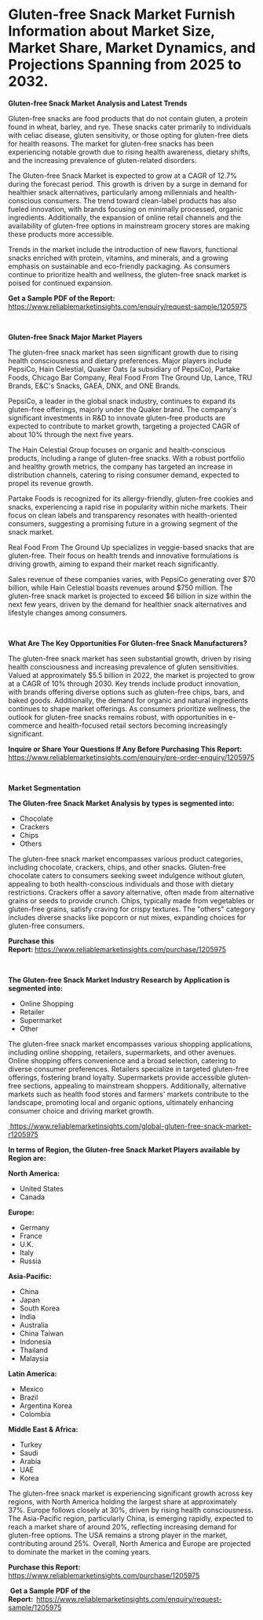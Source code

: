 <p><h1>Gluten-free Snack Market Furnish Information about Market Size, Market Share, Market Dynamics, and Projections Spanning from 2025 to 2032.</h1></p><p><strong>Gluten-free Snack Market Analysis and Latest Trends</strong></p>
<p><p>Gluten-free snacks are food products that do not contain gluten, a protein found in wheat, barley, and rye. These snacks cater primarily to individuals with celiac disease, gluten sensitivity, or those opting for gluten-free diets for health reasons. The market for gluten-free snacks has been experiencing notable growth due to rising health awareness, dietary shifts, and the increasing prevalence of gluten-related disorders.</p><p>The Gluten-free Snack Market is expected to grow at a CAGR of 12.7% during the forecast period. This growth is driven by a surge in demand for healthier snack alternatives, particularly among millennials and health-conscious consumers. The trend toward clean-label products has also fueled innovation, with brands focusing on minimally processed, organic ingredients. Additionally, the expansion of online retail channels and the availability of gluten-free options in mainstream grocery stores are making these products more accessible.</p><p>Trends in the market include the introduction of new flavors, functional snacks enriched with protein, vitamins, and minerals, and a growing emphasis on sustainable and eco-friendly packaging. As consumers continue to prioritize health and wellness, the gluten-free snack market is poised for continued expansion.</p></p>
<p><strong>Get a Sample PDF of the Report:&nbsp;</strong> <a href="https://www.reliablemarketinsights.com/enquiry/request-sample/1205975?utm_campaign=3356&utm_medium=2&utm_source=Github&utm_content=ia&utm_term=15042025&utm_id=gluten-free-snack">https://www.reliablemarketinsights.com/enquiry/request-sample/1205975</a></p>
<p>&nbsp;</p>
<p><strong>Gluten-free Snack Major Market Players</strong></p>
<p><p>The gluten-free snack market has seen significant growth due to rising health consciousness and dietary preferences. Major players include PepsiCo, Hain Celestial, Quaker Oats (a subsidiary of PepsiCo), Partake Foods, Chicago Bar Company, Real Food From The Ground Up, Lance, TRU Brands, E&C's Snacks, GAEA, DNX, and ONE Brands.</p><p>PepsiCo, a leader in the global snack industry, continues to expand its gluten-free offerings, majorly under the Quaker brand. The company's significant investments in R&D to innovate gluten-free products are expected to contribute to market growth, targeting a projected CAGR of about 10% through the next five years.</p><p>The Hain Celestial Group focuses on organic and health-conscious products, including a range of gluten-free snacks. With a robust portfolio and healthy growth metrics, the company has targeted an increase in distribution channels, catering to rising consumer demand, expected to propel its revenue growth.</p><p>Partake Foods is recognized for its allergy-friendly, gluten-free cookies and snacks, experiencing a rapid rise in popularity within niche markets. Their focus on clean labels and transparency resonates with health-oriented consumers, suggesting a promising future in a growing segment of the snack market.</p><p>Real Food From The Ground Up specializes in veggie-based snacks that are gluten-free. Their focus on health trends and innovative formulations is driving growth, aiming to expand their market reach significantly.</p><p>Sales revenue of these companies varies, with PepsiCo generating over $70 billion, while Hain Celestial boasts revenues around $750 million. The gluten-free snack market is projected to exceed $6 billion in size within the next few years, driven by the demand for healthier snack alternatives and lifestyle changes among consumers.</p></p>
<p>&nbsp;</p>
<p><strong>What Are The Key Opportunities For Gluten-free Snack Manufacturers?</strong></p>
<p><p>The gluten-free snack market has seen substantial growth, driven by rising health consciousness and increasing prevalence of gluten sensitivities. Valued at approximately $5.5 billion in 2022, the market is projected to grow at a CAGR of 10% through 2030. Key trends include product innovation, with brands offering diverse options such as gluten-free chips, bars, and baked goods. Additionally, the demand for organic and natural ingredients continues to shape market offerings. As consumers prioritize wellness, the outlook for gluten-free snacks remains robust, with opportunities in e-commerce and health-focused retail sectors becoming increasingly significant.</p></p>
<p><strong>Inquire or Share Your Questions If Any Before Purchasing This Report:</strong> <a href="https://www.reliablemarketinsights.com/enquiry/pre-order-enquiry/1205975?utm_campaign=3356&utm_medium=2&utm_source=Github&utm_content=ia&utm_term=15042025&utm_id=gluten-free-snack">https://www.reliablemarketinsights.com/enquiry/pre-order-enquiry/1205975</a></p>
<p>&nbsp;</p>
<p><strong>Market Segmentation</strong></p>
<p><strong>The Gluten-free Snack Market Analysis by types is segmented into:</strong></p>
<p><ul><li>Chocolate</li><li>Crackers</li><li>Chips</li><li>Others</li></ul></p>
<p><p>The gluten-free snack market encompasses various product categories, including chocolate, crackers, chips, and other snacks. Gluten-free chocolate caters to consumers seeking sweet indulgence without gluten, appealing to both health-conscious individuals and those with dietary restrictions. Crackers offer a savory alternative, often made from alternative grains or seeds to provide crunch. Chips, typically made from vegetables or gluten-free grains, satisfy craving for crispy textures. The "others" category includes diverse snacks like popcorn or nut mixes, expanding choices for gluten-free consumers.</p></p>
<p><strong>Purchase this Report:&nbsp;</strong><a href="https://www.reliablemarketinsights.com/purchase/1205975?utm_campaign=3356&utm_medium=2&utm_source=Github&utm_content=ia&utm_term=15042025&utm_id=gluten-free-snack">https://www.reliablemarketinsights.com/purchase/1205975</a></p>
<p>&nbsp;</p>
<p><strong>The Gluten-free Snack Market Industry Research by Application is segmented into:</strong></p>
<p><ul><li>Online Shopping</li><li>Retailer</li><li>Supermarket</li><li>Other</li></ul></p>
<p><p>The gluten-free snack market encompasses various shopping applications, including online shopping, retailers, supermarkets, and other avenues. Online shopping offers convenience and a broad selection, catering to diverse consumer preferences. Retailers specialize in targeted gluten-free offerings, fostering brand loyalty. Supermarkets provide accessible gluten-free sections, appealing to mainstream shoppers. Additionally, alternative markets such as health food stores and farmers' markets contribute to the landscape, promoting local and organic options, ultimately enhancing consumer choice and driving market growth.</p></p>
<p><a href="https://www.reliablemarketinsights.com/global-gluten-free-snack-market-r1205975?utm_campaign=3356&utm_medium=2&utm_source=Github&utm_content=ia&utm_term=15042025&utm_id=gluten-free-snack">&nbsp;https://www.reliablemarketinsights.com/global-gluten-free-snack-market-r1205975</a></p>
<p><strong>In terms of Region, the Gluten-free Snack Market Players available by Region are:</strong></p>
<p>
    <p> <strong> North America: </strong>
        <ul>
            <li>United States</li>
            <li>Canada</li>
        </ul>
        </p> 
    <p> <strong> Europe: </strong>
        <ul>
            <li>Germany</li>
            <li>France</li>
            <li>U.K.</li>
            <li>Italy</li>
            <li>Russia</li>
        </ul>
        </p> 
    <p> <strong> Asia-Pacific: </strong>
        <ul>
            <li>China</li>
            <li>Japan</li>
            <li>South Korea</li>
            <li>India</li>
            <li>Australia</li>
            <li>China Taiwan</li>
            <li>Indonesia</li>
            <li>Thailand</li>
            <li>Malaysia</li>
        </ul>
        </p> 
    <p> <strong> Latin America: </strong>
        <ul>
            <li>Mexico</li>
            <li>Brazil</li>
            <li>Argentina Korea</li>
            <li>Colombia</li>
        </ul>
        </p> 
    <p> <strong> Middle East & Africa: </strong>
        <ul>
            <li>Turkey</li>
            <li>Saudi</li>
            <li>Arabia</li>
            <li>UAE</li>
            <li>Korea</li>
        </ul>
    </p>
    </p>
<p><p>The gluten-free snack market is experiencing significant growth across key regions, with North America holding the largest share at approximately 37%. Europe follows closely at 30%, driven by rising health consciousness. The Asia-Pacific region, particularly China, is emerging rapidly, expected to reach a market share of around 20%, reflecting increasing demand for gluten-free options. The USA remains a strong player in the market, contributing around 25%. Overall, North America and Europe are projected to dominate the market in the coming years.</p></p>
<p><strong>Purchase this Report: </strong><a href="https://www.reliablemarketinsights.com/purchase/1205975?utm_campaign=3356&utm_medium=2&utm_source=Github&utm_content=ia&utm_term=15042025&utm_id=gluten-free-snack">https://www.reliablemarketinsights.com/purchase/1205975</a></p>
<p>&nbsp;<strong>Get a Sample PDF of the Report:&nbsp;&nbsp;</strong><a href="https://www.reliablemarketinsights.com/enquiry/request-sample/1205975?utm_campaign=3356&utm_medium=2&utm_source=Github&utm_content=ia&utm_term=15042025&utm_id=gluten-free-snack">https://www.reliablemarketinsights.com/enquiry/request-sample/1205975</a></p>
<p><strong></strong></p>
<p><p></p><p></p><p></p></p>